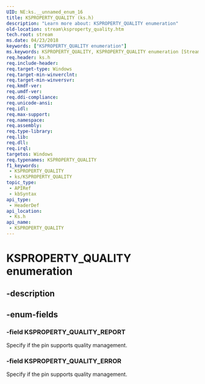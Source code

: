 ```yaml
---
UID: NE:ks.__unnamed_enum_16
title: KSPROPERTY_QUALITY (ks.h)
description: "Learn more about: KSPROPERTY_QUALITY enumeration"
old-location: stream\ksproperty_quality.htm
tech.root: stream
ms.date: 04/23/2018
keywords: ["KSPROPERTY_QUALITY enumeration"]
ms.keywords: KSPROPERTY_QUALITY, KSPROPERTY_QUALITY enumeration [Streaming Media Devices], KSPROPERTY_QUALITY_ERROR, KSPROPERTY_QUALITY_REPORT, ks/KSPROPERTY_QUALITY, ks/KSPROPERTY_QUALITY_ERROR, ks/KSPROPERTY_QUALITY_REPORT, stream.ksproperty_quality
req.header: ks.h
req.include-header: 
req.target-type: Windows
req.target-min-winverclnt: 
req.target-min-winversvr: 
req.kmdf-ver: 
req.umdf-ver: 
req.ddi-compliance: 
req.unicode-ansi: 
req.idl: 
req.max-support: 
req.namespace: 
req.assembly: 
req.type-library: 
req.lib: 
req.dll: 
req.irql: 
targetos: Windows
req.typenames: KSPROPERTY_QUALITY
f1_keywords:
 - KSPROPERTY_QUALITY
 - ks/KSPROPERTY_QUALITY
topic_type:
 - APIRef
 - kbSyntax
api_type:
 - HeaderDef
api_location:
 - Ks.h
api_name:
 - KSPROPERTY_QUALITY
---
```


# KSPROPERTY_QUALITY enumeration


## -description

## -enum-fields

### -field KSPROPERTY_QUALITY_REPORT

Specify if the pin supports quality management.

### -field KSPROPERTY_QUALITY_ERROR

Specify if the pin supports quality management.

